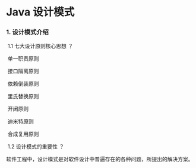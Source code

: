 # Java 设计模式

### 1. 设计模式介绍

​	1.1 七大设计原则核心思想 ？

​		单一职责原则

​		接口隔离原则

​		依赖倒装原则

​		里氏替换原则

​		开闭原则

​		迪米特原则

​		合成复用原则

​	1.2 设计模式的重要性 ？

​		软件工程中，设计模式是对软件设计中普遍存在的各种问题，所提出的解决方案。

​	

​	
